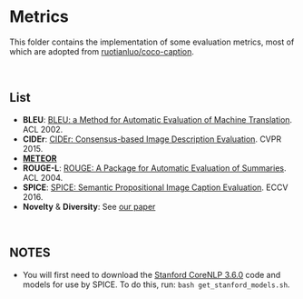 # Metrics

This folder contains the implementation of some evaluation metrics, most of which are adopted from [ruotianluo/coco-caption](https://github.com/ruotianluo/coco-caption). 


&nbsp;

## List

- **BLEU**: [BLEU: a Method for Automatic Evaluation of Machine Translation](https://www.aclweb.org/anthology/P02-1040.pdf). ACL 2002.
- **CIDEr**: [CIDEr: Consensus-based Image Description Evaluation](https://www.cv-foundation.org/openaccess/content_cvpr_2015/papers/Vedantam_CIDEr_Consensus-Based_Image_2015_CVPR_paper.pdf). CVPR 2015.
- [**METEOR**](http://www.cs.cmu.edu/~alavie/METEOR/)
- **ROUGE-L**: [ROUGE: A Package for Automatic Evaluation of Summaries](https://www.aclweb.org/anthology/W04-1013.pdf). ACL 2004.
- **SPICE**: [SPICE: Semantic Propositional Image Caption Evaluation](https://arxiv.org/abs/1607.08822). ECCV 2016.
- **Novelty** & **Diversity**: See [our paper](https://ieeexplore.ieee.org/document/9288208)


&nbsp;

## NOTES

- You will first need to download the [Stanford CoreNLP 3.6.0](http://stanfordnlp.github.io/CoreNLP/index.html) code and models for use by SPICE. To do this, run: `bash get_stanford_models.sh`.
